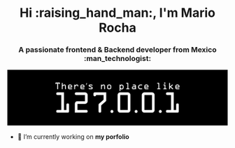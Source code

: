 <h1 align="center">Hi :raising_hand_man:, I'm Mario Rocha</h1>
<h3 align="center">A passionate frontend & Backend developer from Mexico :man_technologist:</h3>

![](https://github.com/mariorocha2308/mariorocha2308/blob/main/67799570-programming-wallpapers.png)

- 🔭 I’m currently working on **my porfolio**
